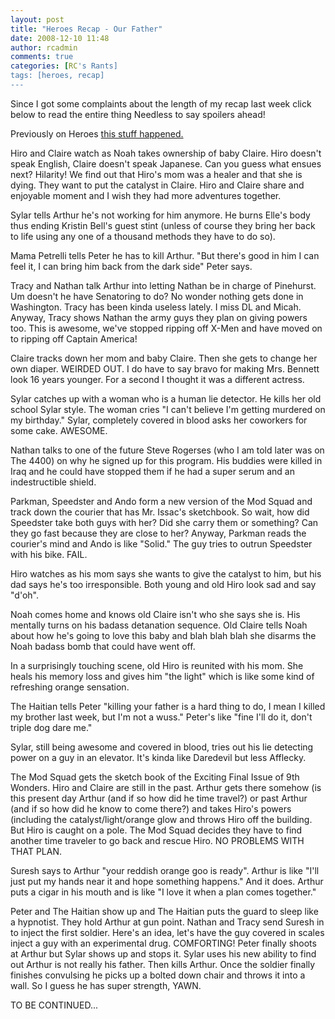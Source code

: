 ```yaml
---
layout: post
title: "Heroes Recap - Our Father"
date: 2008-12-10 11:48
author: rcadmin
comments: true
categories: [RC's Rants]
tags: [heroes, recap]
---
```

Since I got some complaints about the length of my recap last week click below to read the entire thing Needless to say spoilers ahead!

<!--more-->

Previously on Heroes <a href="http://bitsmack.com/wp/2008/12/04/heroes-recap-the-eclipse-parts-1-2/">this stuff happened.</a>

Hiro and Claire watch as Noah takes ownership of baby Claire. Hiro doesn't speak English, Claire doesn't speak Japanese. Can you guess what ensues next? Hilarity! We find out that Hiro's mom was a healer and that she is dying. They want to put the catalyst in Claire. Hiro and Claire share and enjoyable moment and I wish they had more adventures together.

Sylar tells Arthur he's not working for him anymore. He burns Elle's body thus ending Kristin Bell's guest stint (unless of course they bring her back to life using any one of a thousand methods they have to do so).

Mama Petrelli tells Peter he has to kill Arthur. "But there's good in him I can feel it, I can bring him back from the dark side" Peter says.

Tracy and Nathan talk Arthur into letting Nathan be in charge of Pinehurst. Um doesn't he have Senatoring to do? No wonder nothing gets done in Washington. Tracy has been kinda useless lately. I miss DL and Micah. Anyway, Tracy shows Nathan the army guys they plan on giving powers too. This is awesome, we've stopped ripping off X-Men and have moved on to ripping off Captain America!

Claire tracks down her mom and baby Claire. Then she gets to change her own diaper. WEIRDED OUT. I do have to say bravo for making Mrs. Bennett look 16 years younger. For a second I thought it was a different actress.

Sylar catches up with a woman who is a human lie detector. He kills her old school Sylar style. The woman cries "I can't believe I'm getting murdered on my birthday." Sylar, completely covered in blood asks her coworkers for some cake. AWESOME.

Nathan talks to one of the future Steve Rogerses (who I am told later was on The 4400) on why he signed up for this program. His buddies were killed in Iraq and he could have stopped them if he had a super serum and an indestructible shield.

Parkman, Speedster and Ando form a new version of the Mod Squad and track down the courier that has Mr. Issac's sketchbook. So wait, how did Speedster take both guys with her? Did she carry them or something? Can they go fast because they are close to her? Anyway, Parkman reads the courier's mind and Ando is like "Solid." The guy tries to outrun Speedster with his bike. FAIL.

Hiro watches as his mom says she wants to give the catalyst to him, but his dad says he's too irresponsible. Both young and old Hiro look sad and say "d'oh".

Noah comes home and knows old Claire isn't who she says she is. His mentally turns on his badass detanation sequence. Old Claire tells Noah about how he's going to love this baby and blah blah blah she disarms the Noah badass bomb that could have went off.

In a surprisingly touching scene, old Hiro is reunited with his mom. She heals his memory loss and gives him "the light" which is like some kind of refreshing orange sensation.

The Haitian tells Peter "killing your father is a hard thing to do, I mean I killed my brother last week, but I'm not a wuss." Peter's like "fine I'll do it, don't triple dog dare me."

Sylar, still being awesome and covered in blood, tries out his lie detecting power on a guy in an elevator. It's kinda like Daredevil but less Afflecky.

The Mod Squad gets the sketch book of the Exciting Final Issue of 9th Wonders. Hiro and Claire are still in the past. Arthur gets there somehow (is this present day Arthur (and if so how did he time travel?) or past Arthur (and if so how did he know to come there?) and takes Hiro's powers (including the catalyst/light/orange glow and throws Hiro off the building. But Hiro is caught on a pole. The Mod Squad decides they have to find another time traveler to go back and rescue Hiro. NO PROBLEMS WITH THAT PLAN.

Suresh says to Arthur "your reddish orange goo is ready". Arthur is like "I'll just put my hands near it and hope something happens." And it does. Arthur puts a cigar in his mouth and is like "I love it when a plan comes together."

Peter and The Haitian show up and The Haitian puts the guard to sleep like a hypnotist. They hold Arthur at gun point. Nathan and Tracy send Suresh in to inject the first soldier. Here's an idea, let's have the guy covered in scales inject a guy with an experimental drug. COMFORTING! Peter finally shoots at Arthur but Sylar shows up and stops it. Sylar uses his new ability to find out Arthur is not really his father. Then kills Arthur. Once the soldier finally finishes convulsing he picks up a bolted down chair and throws it into a wall. So I guess he has super strength, YAWN.

TO BE CONTINUED...
